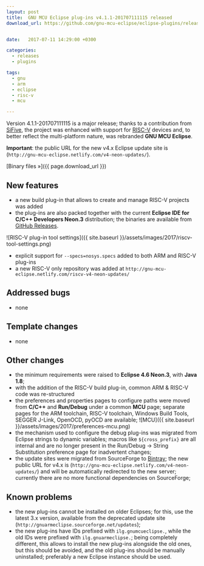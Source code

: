 ```yaml
---
layout: post
title:  GNU MCU Eclipse plug-ins v4.1.1-201707111115 released
download_url: https://github.com/gnu-mcu-eclipse/eclipse-plugins/releases/tag/v4.1.1-201707111115


date:   2017-07-11 14:29:00 +0300

categories:
  - releases
  - plugins

tags:
  - gnu
  - arm
  - eclipse
  - risc-v
  - mcu

---
```


Version 4.1.1-201707111115 is a major release; thanks to a contribution from [SiFive](https://www.sifive.com), the project was enhanced with support for [RISC-V](https://riscv.org) devices and, to better reflect the multi-platform nature, was rebranded **GNU MCU Eclipse**.

**Important**: the public URL for the new v4.x Eclipse update site is (`http://gnu-mcu-eclipse.netlify.com/v4-neon-updates/`).

[Binary files »]({{ page.download_url }})

## New features

- a new build plug-in that allows to create and manage RISC-V projects was added
- the plug-ins are also packed together with the current **Eclipse IDE for C/C++ Developers Neon.3** distribution; the binaries are available from [GitHub Releases](https://github.com/gnu-mcu-eclipse/org.eclipse.epp.packages/releases).

![RISC-V plug-in tool settings]({{ site.baseurl }}/assets/images/2017/riscv-tool-settings.png)

- explicit support for `--specs=nosys.specs`  added to both ARM and RISC-V plug-ins
- a new RISC-V only repository was added at `http://gnu-mcu-eclipse.netlify.com/riscv-v4-neon-updates/`

## Addressed bugs

- none

## Template changes

- none

## Other changes

- the minimum requirements were raised to **Eclipse 4.6 Neon.3**, with **Java 1.8**;
- with the addition of the RISC-V build plug-in, common ARM & RISC-V code was re-structured
- the preferences and properties pages to configure paths were moved from **C/C++** and **Run/Debug** under a common **MCU** page; separate pages for the ARM toolchain, RISC-V toolchain, Windows Build Tools, SEGGER J-Link, OpenOCD, pyOCD are available;
![MCU]({{ site.baseurl }}/assets/images/2017/preferences-mcu.png)
- the mechanism used to configure the debug plug-ins was migrated from Eclipse strings to dynamic variables; macros like `${cross_prefix}` are all internal and are no longer present in the Run/Debug -> String Substitution preference page for inadvertent changes;
- the update sites were migrated from SourceForge to [Bintray](https://bintray.com/gnu-mcu-eclipse/v4-neon-updates); the new public URL for v4.x is (`http://gnu-mcu-eclipse.netlify.com/v4-neon-updates/`) and will be automatically redirected to the new server; currently there are no more functional dependencies on SourceForge;

## Known problems

- the new plug-ins cannot be installed on older Eclipses; for this, use the latest 3.x version, available from the deprecated update site (`http://gnuarmeclipse.sourceforge.net/updates`);
- the new plug-ins have IDs prefixed with `ilg.gnumcueclipse.`, while the old IDs were prefixed with `ilg.gnuarmeclipse.`; being completely different, this allows to install the new plug-ins alongside the old ones, but this should be avoided, and the old plug-ins should be manually uninstalled; preferably a new Eclipse instance should be used.
